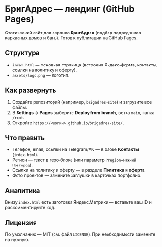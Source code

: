 # БригАдрес — лендинг (GitHub Pages)

Статический сайт для сервиса **БригАдрес** (подбор подрядчиков каркасных домов и бань).
Готов к публикации на GitHub Pages.

## Структура
- `index.html` — основная страница (встроена Яндекс‑форма, контакты, ссылки на политику и оферту).
- `assets/logo.png` — логотип.

## Как развернуть
1. Создайте репозиторий (например, `brigadres-site`) и загрузите все файлы.
2. В **Settings → Pages** выберите **Deploy from branch**, ветка `main`, папка `/root`.
3. Откройте `https://<логин>.github.io/brigadres-site/`.

## Что править
- Телефон, email, ссылки на Telegram/VK — в блоке **Контакты** (`index.html`).
- Регион — текст в геро‑блоке (или параметр `?region=Нижний Новгород`).
- Ссылки на политику и оферту — в разделе **Политика и оферта**.
- Фото проектов — замените заглушки в карточках портфолио.

## Аналитика
Внизу `index.html` есть заготовка Яндекс.Метрики — вставьте ваш ID и раскомментируйте код.

## Лицензия
По умолчанию — MIT (см. файл `LICENSE`). При необходимости замените на нужную.

